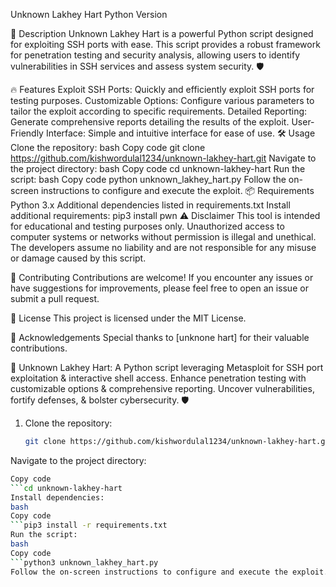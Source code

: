 Unknown Lakhey Hart
Python Version

🚀 Description
Unknown Lakhey Hart is a powerful Python script designed for exploiting SSH ports with ease. This script provides a robust framework for penetration testing and security analysis, allowing users to identify vulnerabilities in SSH services and assess system security. 🛡️

🔥 Features
Exploit SSH Ports: Quickly and efficiently exploit SSH ports for testing purposes.
Customizable Options: Configure various parameters to tailor the exploit according to specific requirements.
Detailed Reporting: Generate comprehensive reports detailing the results of the exploit.
User-Friendly Interface: Simple and intuitive interface for ease of use.
🛠️ Usage
Clone the repository:
bash
Copy code
git clone https://github.com/kishwordulal1234/unknown-lakhey-hart.git
Navigate to the project directory:
bash
Copy code
cd unknown-lakhey-hart
Run the script:
bash
Copy code
python unknown_lakhey_hart.py
Follow the on-screen instructions to configure and execute the exploit.
📦 Requirements
Python 3.x
Additional dependencies listed in requirements.txt
Install additional requirements: pip3 install pwn
⚠️ Disclaimer
This tool is intended for educational and testing purposes only. Unauthorized access to computer systems or networks without permission is illegal and unethical. The developers assume no liability and are not responsible for any misuse or damage caused by this script.

🤝 Contributing
Contributions are welcome! If you encounter any issues or have suggestions for improvements, please feel free to open an issue or submit a pull request.

📜 License
This project is licensed under the MIT License.

🙏 Acknowledgements
Special thanks to [unknone hart] for their valuable contributions.

👹 Unknown Lakhey Hart: A Python script leveraging Metasploit for SSH port exploitation & interactive shell access. Enhance penetration testing with customizable options & comprehensive reporting. Uncover vulnerabilities, fortify defenses, & bolster cybersecurity. 🛡️


1. Clone the repository:
   ```bash
   git clone https://github.com/kishwordulal1234/unknown-lakhey-hart.git
Navigate to the project directory:
```bash
Copy code
```cd unknown-lakhey-hart
Install dependencies:
bash
Copy code
```pip3 install -r requirements.txt
Run the script:
bash
Copy code
```python3 unknown_lakhey_hart.py
Follow the on-screen instructions to configure and execute the exploit.
